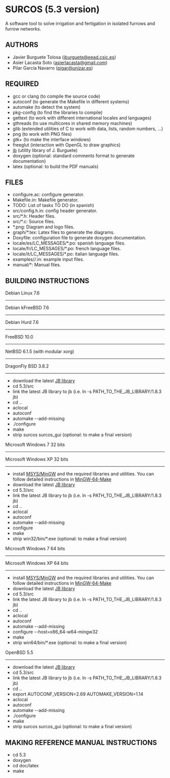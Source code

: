 SURCOS (5.3 version)
====================

A software tool to solve irrigation and fertigation in isolated furrows and
furrow networks.

AUTHORS
-------

* Javier Burguete Tolosa (jburguete@eead.csic.es)
* Asier Lacasta Soto (asierlacasta@gmail.com)
* Pilar García Navarro (pigar@unizar.es)

REQUIRED
--------

* gcc or clang (to compile the source code)
* autoconf (to generate the Makefile in different systems)
* automake (to detect the system)
* pkg-config (to find the libraries to compile)
* gettext (to work with different international locales and languages)
* gthreads (to use multicores in shared memory machines)
* glib (extended utilities of C to work with data, lists, random numbers, ...)
* png (to work with PNG files)
* gtk+ (to make the interface windows)
* freeglut (interaction with OpenGL to draw graphics)
* [jb](https://github.com/jburguete/jb.git) (utility library of J. Burguete)
* doxygen (optional: standard comments format to generate documentation)
* latex (optional: to build the PDF manuals)

FILES
-----

* configure.ac: configure generator.
* Makefile.in: Makefile generator.
* TODO: List of tasks TO DO (in spanish)
* src/config.h.in: config header generator.
* src/*.h: Header files.
* src/*.c: Source files.
* *.png: Diagram and logo files.
* graph/*.tex: Latex files to generate the diagrams.
* Doxyfile: configuration file to generate doxygen documentation.
* locale/es/LC_MESSAGES/*.po: spanish language files.
* locale/fr/LC_MESSAGES/*.po: french language files.
* locale/it/LC_MESSAGES/*.po: italian language files.
* examples/*/*.in: example input files.
* manual/*: Manual files.

BUILDING INSTRUCTIONS
---------------------

Debian Linux 7.6
________________
Debian kFreeBSD 7.6
___________________
Debian Hurd 7.6
_______________
FreeBSD 10.0
____________
NetBSD 6.1.5 (with modular xorg)
________________________________
DragonFly BSD 3.8.2
___________________

* download the latest [JB library](https://github.com/jburguete/jb)
* cd 5.3/src
* link the latest JB library to jb (i.e. ln -s PATH_TO_THE_JB_LIBRARY/1.8.3 jb)
* cd ..
* aclocal
* autoconf
* automake --add-missing
* ./configure
* make
* strip surcos surcos_gui (optional: to make a final version)

Microsoft Windows 7 32 bits
___________________________
Microsoft Windows XP 32 bits
____________________________

* install [MSYS/MinGW](http://www.mingw.org) and the required libraries and
utilities. You can follow detailed instructions in
[MinGW-64-Make](https://github.com/jburguete/MinGW-64-Make)
* download the latest [JB library](https://github.com/jburguete/jb)
* cd 5.3/src
* link the latest JB library to jb (i.e. ln -s PATH_TO_THE_JB_LIBRARY/1.8.3 jb)
* cd ..
* aclocal
* autoconf
* automake --add-missing
* configure
* make
* strip win32/bin/*.exe (optional: to make a final version)

Microsoft Windows 7 64 bits
___________________________
Microsoft Windows XP 64 bits
____________________________

* install [MSYS/MinGW](http://www.mingw.org) and the required libraries and
utilities. You can follow detailed instructions in
[MinGW-64-Make](https://github.com/jburguete/MinGW-64-Make)
* download the latest [JB library](https://github.com/jburguete/jb)
* cd 5.3/src
* link the latest JB library to jb (i.e. ln -s PATH_TO_THE_JB_LIBRARY/1.8.3 jb)
* cd ..
* aclocal
* autoconf
* automake --add-missing
* configure --host=x86_64-w64-mingw32
* make
* strip win64/bin/*.exe (optional: to make a final version)

OpenBSD 5.5
___________

* download the latest [JB library](https://github.com/jburguete/jb)
* cd 5.3/src
* link the latest JB library to jb (i.e. ln -s PATH_TO_THE_JB_LIBRARY/1.8.3 jb)
* cd ..
* export AUTOCONF_VERSION=2.69 AUTOMAKE_VERSION=1.14
* aclocal
* autoconf
* automake --add-missing
* ./configure
* make
* strip surcos surcos_gui (optional: to make a final version)

MAKING REFERENCE MANUAL INSTRUCTIONS
------------------------------------

* cd 5.3
* doxygen
* cd doc/latex
* make
